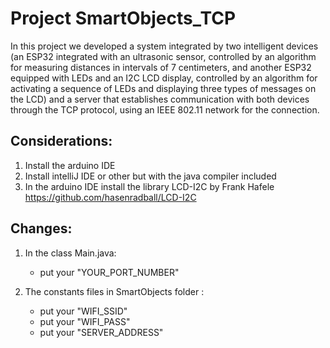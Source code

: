  # Project SmartObjects_TCP

In this project we developed a system integrated by two intelligent devices (an ESP32 integrated with an ultrasonic sensor, controlled by an algorithm for measuring distances in intervals of 7 centimeters, and another ESP32 equipped with LEDs and an I2C LCD display, controlled by an algorithm for activating a sequence of LEDs and displaying three types of messages on the LCD) and a server that establishes communication with both devices through the TCP protocol, using an IEEE 802.11 network for the connection.

## Considerations:
 1. Install the arduino IDE 
 2. Install intelliJ IDE or other but with the java compiler included
 3. In the arduino IDE install the library  LCD-I2C by Frank Hafele https://github.com/hasenradball/LCD-I2C

## Changes:

1. In the class Main.java:
	- put your "YOUR_PORT_NUMBER"

2. The constants files in SmartObjects folder :
	- put your "WIFI_SSID" 
	- put your "WIFI_PASS"
	- put your "SERVER_ADDRESS" 